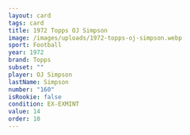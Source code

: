 ```yaml
---
layout: card
tags: card
title: 1972 Topps OJ Simpson
image: /images/uploads/1972-topps-oj-simpson.webp
sport: Football
year: 1972
brand: Topps
subset: ""
player: OJ Simpson
lastName: Simpson
number: "160"
isRookie: false
condition: EX-EXMINT
value: 14
order: 10
---
```


